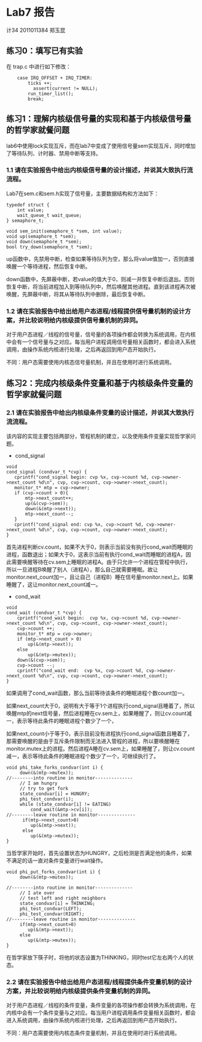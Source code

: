 # Lab7 报告

计34 2011011384 郑玉昆

## 练习0：填写已有实验

在 trap.c 中进行如下修改：

```
    case IRQ_OFFSET + IRQ_TIMER:        ticks ++;    	  assert(current != NULL);        run_timer_list();        break;
```

## 练习1：理解内核级信号量的实现和基于内核级信号量的哲学家就餐问题

lab6中使用lock实现互斥，而在lab7中变成了使用信号量sem实现互斥，同时增加了等待队列、计时器、禁用中断等支持。

### 1.1 请在实验报告中给出内核级信号量的设计描述，并说其大致执行流流程。

Lab7在sem.c和sem.h实现了信号量，主要数据结构和方法如下：

```
typedef struct {    int value;    wait_queue_t wait_queue;} semaphore_t;void sem_init(semaphore_t *sem, int value);void up(semaphore_t *sem);void down(semaphore_t *sem);bool try_down(semaphore_t *sem);
```

up函数中，先禁用中断，检查如果等待队列为空，那么将value值加一，否则直接唤醒一个等待进程，然后恢复中断。

down函数中，先屏蔽中断，若value的值大于0，则减一并恢复中断后退出。否则恢复中断，将当前进程加入到等待队列中，然后唤醒其他进程。直到该进程再次被唤醒，先屏蔽中断，将其从等待队列中删除，最后恢复中断。

### 1.2 请在实验报告中给出给用户态进程/线程提供信号量机制的设计方案，并比较说明给内核级提供信号量机制的异同。

对于用户态进程／线程的信号量，信号量的各项操作都会转换为系统调用，在内核中会有一个信号量与之对应。每当用户进程调用信号量相关函数时，都会进入系统调用，由操作系统内核进行处理，之后再返回到用户态开始执行。

不同：用户态需要使用内核态信号量机制，并且在使用时进行系统调用。

## 练习2：完成内核级条件变量和基于内核级条件变量的哲学家就餐问题

### 2.1 请在实验报告中给出内核级条件变量的设计描述，并说其大致执行流流程。

该内容的实现主要包括两部分，管程机制的建立，以及使用条件变量实现哲学家问题。

- cond_signal

```
void cond_signal (condvar_t *cvp) {   cprintf("cond_signal begin: cvp %x, cvp->count %d, cvp->owner->next_count %d\n", cvp, cvp->count, cvp->owner->next_count);     monitor_t* mtp = cvp->owner;   if (cvp->count > 0){	   mtp->next_count++;	   up(&(cvp->sem));	   down(&(mtp->next));	   mtp->next_count--;   }   cprintf("cond_signal end: cvp %x, cvp->count %d, cvp->owner->next_count %d\n", cvp, cvp->count, cvp->owner->next_count);}
```

首先进程判断cv.count，如果不大于0，则表示当前没有执行cond_wait而睡眠的进程，函数退出；如果大于0，这表示当前有执行cond_wait而睡眠的进程A，因此需要唤醒等待在cv.sem上睡眠的进程A。由于只允许一个进程在管程中执行，所以一旦进程B唤醒了别人（进程A），那么自己就需要睡眠。故让monitor.next_count加一，且让自己（进程B）睡在信号量monitor.next上。如果睡醒了，这让monitor.next_count减一。

- cond_wait

```
voidcond_wait (condvar_t *cvp) {    cprintf("cond_wait begin:  cvp %x, cvp->count %d, cvp->owner->next_count %d\n", cvp, cvp->count, cvp->owner->next_count);    cvp->count ++;    monitor_t* mtp = cvp->owner;    if (mtp->next_count > 0)    	up(&(mtp->next));    else    	up(&(mtp->mutex));    down(&(cvp->sem));    cvp->count --;    cprintf("cond_wait end:  cvp %x, cvp->count %d, cvp->owner->next_count %d\n", cvp, cvp->count, cvp->owner->next_count);}
```

如果调用了cond_wait函数，那么当前等待该条件的睡眠进程个数count加一。

如果next_count大于0，说明有大于等于1个进程执行cond_signal且睡着了，所以唤醒mtp的next信号量，然后进程睡在cv.sem上，如果睡醒了，则让cv.count减一，表示等待此条件的睡眠进程个数少了一个，

如果next_count小于等于0，表示目前没有进程执行cond_signal函数且睡着了，那需要唤醒的是由于互斥条件限制而无法进入管程的进程，所以要唤醒睡在monitor.mutex上的进程。然后进程A睡在cv.sem上，如果睡醒了，则让cv.count减一，表示等待此条件的睡眠进程个数少了一个，可继续执行了。

```
void phi_take_forks_condvar(int i) {     down(&(mtp->mutex));//--------into routine in monitor--------------     // I am hungry     // try to get fork     state_condvar[i] = HUNGRY;     phi_test_condvar(i);     while (state_condvar[i] != EATING)    	 cond_wait(&mtp->cv[i]);//--------leave routine in monitor--------------      if(mtp->next_count>0)         up(&(mtp->next));      else         up(&(mtp->mutex));}
```

当哲学家开始时，首先设置状态为HUNGRY，之后检测是否满足他的条件，如果不满足的话一直对条件变量进行wait操作。
```void phi_put_forks_condvar(int i) {     down(&(mtp->mutex));//--------into routine in monitor--------------     // I ate over     // test left and right neighbors     state_condvar[i] = THINKING;     phi_test_condvar(LEFT);     phi_test_condvar(RIGHT);//--------leave routine in monitor--------------     if(mtp->next_count>0)        up(&(mtp->next));     else        up(&(mtp->mutex));}
```

在哲学家放下筷子时，将他的状态设置为THINKING，同时test它左右两个人的状态。

### 2.2 请在实验报告中给出给用户态进程/线程提供条件变量机制的设计方案，并比较说明给内核级提供条件变量机制的异同。

对于用户态进程／线程的条件变量，条件变量的各项操作都会转换为系统调用，在内核中会有一个条件变量与之对应。每当用户进程调用条件变量相关函数时，都会进入系统调用，由操作系统内核进行处理，之后再返回到用户态开始执行。

不同：用户态需要使用内核态条件变量机制，并且在使用时进行系统调用。


